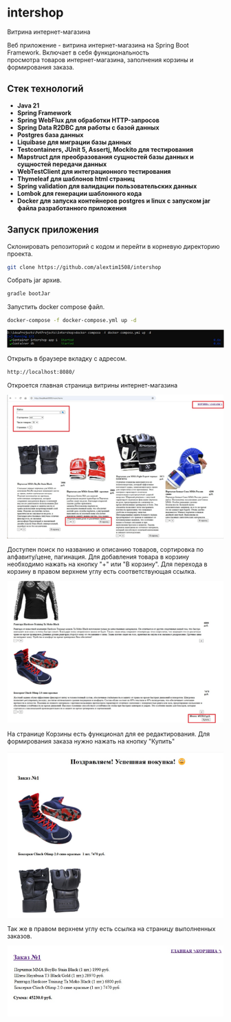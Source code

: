 # intershop

Витрина интернет-магазина

Веб приложение - витрина интернет-магазина на Spring Boot Framework. Включает в себя функциональность  
просмотра товаров интернет-магазина, заполнения корзины и формирования заказа.

## Стек технологий
- **Java 21**
- **Spring Framework**
- **Spring WebFlux для обработки HTTP-запросов**
- **Spring Data R2DBC для работы с базой данных**
- **Postgres база данных**
- **Liquibase для миграции базы данных**
- **Testcontainers, JUnit 5, Assertj, Mockito для тестирования**
- **Mapstruct для преобразования сущностей базы данных и сущностей передачи данных**
- **WebTestClient для интеграционного тестирования**
- **Thymeleaf для шаблонов html страниц**
- **Spring validation для валидации пользовательских данных**
- **Lombok для генерации шаблонного кода**
- **Docker для запуска контейнеров postgres и linux с запуском jar файла разработанного приложения**

## Запуск приложения

Склонировать репозиторий с кодом и перейти в корневую директорию проекта.

```bash
git clone https://github.com/alextim1508/intershop
```
Собрать jar архив.

```bash
gradle bootJar
```

Запустить docker compose файл.

```bash
docker-compose -f docker-compose.yml up -d
```

![](screenshots/1.jpg)

Открыть в браузере вкладку с адресом.

```bash
http://localhost:8080/
```
Откроется главная страница витрины интернет-магазина

![](screenshots/2.jpg)

Доступен поиск по названию и описанию товаров, сортировка по алфавиту/цене, пагинация.
Для добавления товара в корзину необходимо нажать на кнопку "+" или "В корзину".
Для перехода в корзину в правом верхнем углу есть соответствующая ссылка.

![](screenshots/3.jpg)

На странице Корзины есть функционал для ее редактирования. Для формирования заказа нужно нажать на кнопку "Купить"

![](screenshots/4.jpg)

Так же в правом верхнем углу есть ссылка на страницу выполненных заказов.

![](screenshots/5.jpg)

